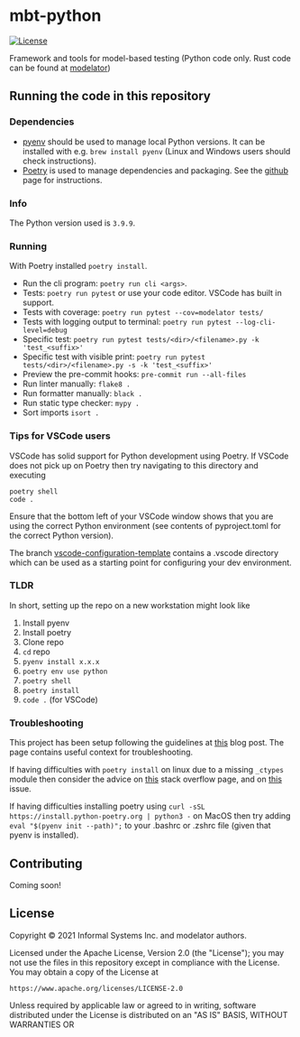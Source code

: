 # mbt-python

[![License](https://img.shields.io/badge/License-Apache%202.0-blue.svg)](LICENSE)

Framework and tools for model-based testing (Python code only. Rust code can be found at [modelator](https://github.com/informalsystems/modelator))

## Running the code in this repository

### Dependencies

- [pyenv](https://github.com/pyenv/pyenv) should be used to manage local Python versions. It can be installed with e.g. `brew install pyenv` (Linux and Windows users should check instructions).
- [Poetry](https://github.com/python-poetry/poetry) is used to manage dependencies and packaging. See the [github](https://github.com/python-poetry/poetry) page for instructions.

### Info

The Python version used is `3.9.9`.

### Running

With Poetry installed `poetry install`.

- Run the cli program: `poetry run cli <args>`.
- Tests: `poetry run pytest` or use your code editor. VSCode has built in support.
- Tests with coverage: `poetry run pytest --cov=modelator tests/`
- Tests with logging output to terminal: `poetry run pytest --log-cli-level=debug`
- Specific test: `poetry run pytest tests/<dir>/<filename>.py -k 'test_<suffix>'`
- Specific test with visible print: `poetry run pytest tests/<dir>/<filename>.py -s -k 'test_<suffix>'`
- Preview the pre-commit hooks: `pre-commit run --all-files`
- Run linter manually: `flake8 .`
- Run formatter manually: `black .`
- Run static type checker: `mypy .`
- Sort imports `isort .`

### Tips for VSCode users

VSCode has solid support for Python development using Poetry. If VSCode does not pick up on Poetry then try navigating to this directory and executing

```
poetry shell
code .
```

Ensure that the bottom left of your VSCode window shows that you are using the correct Python environment (see contents of pyproject.toml for the correct Python version).

The branch [vscode-configuration-template](https://github.com/informalsystems/mbt-python/tree/vscode-configuration-template) contains a .vscode directory which can be used as a starting point for configuring your dev environment.

### TLDR

In short, setting up the repo on a new workstation might look like

1. Install pyenv
2. Install poetry
3. Clone repo
4. `cd` repo
5. `pyenv install x.x.x`
6. `poetry env use python`
7. `poetry shell`
8. `poetry install`
9. `code .` (for VSCode)

### Troubleshooting

This project has been setup following the guidelines at [this](https://mitelman.engineering/blog/python-best-practice/automating-python-best-practices-for-a-new-project/) blog post. The page contains useful context for troubleshooting.

If having difficulties with `poetry install` on linux due to a missing `_ctypes` module then consider the advice on [this](https://stackoverflow.com/a/41310760) stack overflow page, and on [this](https://github.com/pyenv/pyenv/issues/2137) issue.

If having difficulties installing poetry using `curl -sSL https://install.python-poetry.org | python3 -` on MacOS then try adding `eval "$(pyenv init --path)";` to your .bashrc or .zshrc file (given that pyenv is installed).

## Contributing

Coming soon!

## License

Copyright © 2021 Informal Systems Inc. and modelator authors.

Licensed under the Apache License, Version 2.0 (the "License"); you may not use the files in this repository except in compliance with the License. You may obtain a copy of the License at

    https://www.apache.org/licenses/LICENSE-2.0

Unless required by applicable law or agreed to in writing, software distributed under the License is distributed on an "AS IS" BASIS, WITHOUT WARRANTIES OR
